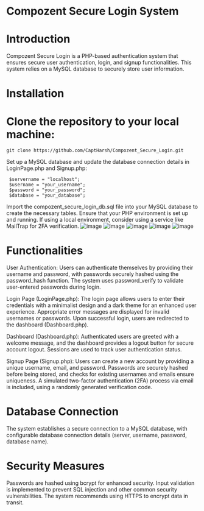 # Compozent Secure Login System

# Introduction

Compozent Secure Login is a PHP-based authentication system that ensures secure user authentication, login, and signup functionalities. This system relies on a MySQL database to securely store user information.

# Installation

# Clone the repository to your local machine:

    git clone https://github.com/CaptHarsh/Compozent_Secure_Login.git

Set up a MySQL database and update the database connection details in LoginPage.php and Signup.php:

     $servername = "localhost";
     $username = "your_username";
     $password = "your_password";
     $database = "your_database";

Import the compozent_secure_login_db.sql file into your MySQL database to create the necessary tables. Ensure that your PHP environment is set up and running. If using a local environment, consider using a service like MailTrap for 2FA verification.
![image](https://github.com/CaptHarsh/Compozent_Secure_Login/assets/117205669/5e100119-a546-4701-a321-7a9430b2e0b6)
![image](https://github.com/CaptHarsh/Compozent_Secure_Login/assets/117205669/2535bec0-6c63-4038-bb15-a474f09b951d)
![image](https://github.com/CaptHarsh/Compozent_Secure_Login/assets/117205669/5fc810d8-2f1e-403a-a38b-2535f578b462)
![image](https://github.com/CaptHarsh/Compozent_Secure_Login/assets/117205669/438c698f-1f24-43e6-88f0-bc73d255d2b9)
![image](https://github.com/CaptHarsh/Compozent_Secure_Login/assets/117205669/e078a67d-ab26-478d-8603-e58a92dba376)


# Functionalities

User Authentication:
Users can authenticate themselves by providing their username and password, with passwords securely hashed using the password_hash function. The system uses password_verify to validate user-entered passwords during login.

Login Page (LoginPage.php):
The login page allows users to enter their credentials with a minimalist design and a dark theme for an enhanced user experience. Appropriate error messages are displayed for invalid usernames or passwords. Upon successful login, users are redirected to the dashboard (Dashboard.php).

Dashboard (Dashboard.php):
Authenticated users are greeted with a welcome message, and the dashboard provides a logout button for secure account logout. Sessions are used to track user authentication status.

Signup Page (Signup.php):
Users can create a new account by providing a unique username, email, and password. Passwords are securely hashed before being stored, and checks for existing usernames and emails ensure uniqueness. A simulated two-factor authentication (2FA) process via email is included, using a randomly generated verification code.

# Database Connection
The system establishes a secure connection to a MySQL database, with configurable database connection details (server, username, password, database name).

# Security Measures
Passwords are hashed using bcrypt for enhanced security. Input validation is implemented to prevent SQL injection and other common security vulnerabilities. The system recommends using HTTPS to encrypt data in transit.






